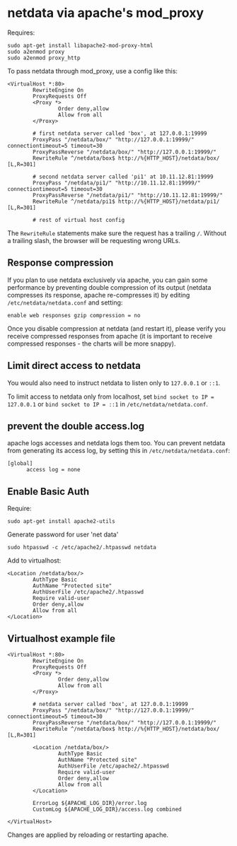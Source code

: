 # netdata via apache's mod_proxy

Requires:

```
sudo apt-get install libapache2-mod-proxy-html
sudo a2enmod proxy
sudo a2enmod proxy_http
```

To pass netdata through mod_proxy, use a config like this:

```
<VirtualHost *:80>
        RewriteEngine On
        ProxyRequests Off
        <Proxy *>
                Order deny,allow
                Allow from all
        </Proxy>

        # first netdata server called 'box', at 127.0.0.1:19999
        ProxyPass "/netdata/box/" "http://127.0.0.1:19999/" connectiontimeout=5 timeout=30
        ProxyPassReverse "/netdata/box/" "http://127.0.0.1:19999/"
        RewriteRule ^/netdata/box$ http://%{HTTP_HOST}/netdata/box/ [L,R=301]

        # second netdata server called 'pi1' at 10.11.12.81:19999
        ProxyPass "/netdata/pi1/" "http://10.11.12.81:19999/" connectiontimeout=5 timeout=30
        ProxyPassReverse "/netdata/pi1/" "http://10.11.12.81:19999/"
        RewriteRule ^/netdata/pi1$ http://%{HTTP_HOST}/netdata/pi1/ [L,R=301]

        # rest of virtual host config
```

The `RewriteRule` statements make sure the request has a trailing `/`. Without a trailing slash, the browser will be requesting wrong URLs.

## Response compression

If you plan to use netdata exclusively via apache, you can gain some performance by preventing double compression of its output (netdata compresses its response, apache re-compresses it) by editing `/etc/netdata/netdata.conf` and setting:

```
enable web responses gzip compression = no
```

Once you disable compression at netdata (and restart it), please verify you receive compressed responses from apache (it is important to receive compressed responses - the charts will be more snappy).

## Limit direct access to netdata

You would also need to instruct netdata to listen only to `127.0.0.1` or `::1`.

To limit access to netdata only from localhost, set `bind socket to IP = 127.0.0.1` or `bind socket to IP = ::1` in `/etc/netdata/netdata.conf`.

## prevent the double access.log

apache logs accesses and netdata logs them too. You can prevent netdata from generating its access log, by setting this in `/etc/netdata/netdata.conf`:

```
[global]
      access log = none
```

## Enable Basic Auth

Require:

`sudo apt-get install apache2-utils`

Generate password for user 'net data'

`sudo htpasswd -c /etc/apache2/.htpasswd netdata`

Add to virtualhost:

```
<Location /netdata/box/>
        AuthType Basic
        AuthName "Protected site"
        AuthUserFile /etc/apache2/.htpasswd
        Require valid-user
        Order deny,allow
        Allow from all
</Location>
```

## Virtualhost example file
```
<VirtualHost *:80>
        RewriteEngine On
        ProxyRequests Off
        <Proxy *>
                Order deny,allow
                Allow from all
        </Proxy>

        # netdata server called 'box', at 127.0.0.1:19999
        ProxyPass "/netdata/box/" "http://127.0.0.1:19999/" connectiontimeout=5 timeout=30
        ProxyPassReverse "/netdata/box/" "http://127.0.0.1:19999/"
        RewriteRule ^/netdata/box$ http://%{HTTP_HOST}/netdata/box/ [L,R=301]

        <Location /netdata/box/>
                AuthType Basic
                AuthName "Protected site"
                AuthUserFile /etc/apache2/.htpasswd
                Require valid-user
                Order deny,allow
                Allow from all
        </Location>

        ErrorLog ${APACHE_LOG_DIR}/error.log
        CustomLog ${APACHE_LOG_DIR}/access.log combined

</VirtualHost>
```

Changes are applied by reloading or restarting apache.